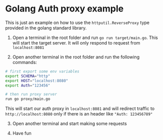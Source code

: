 # Golang Auth proxy example

This is just an example on how to use the `httputil.ReverseProxy` type provided in the golang standard library.

1. Open a terminal in the root folder and run `go run target/main.go`. This will start the target server. It will only respond to request from `localhost:8081`

2. Open another terminal in the root folder and run the following commands:

```sh
# first export some env variables
export SCHEMA="http"
export HOST="localhost:8080"
export Auth="123456"

# then run proxy server
run go proxy/main.go
```

This will start our auth proxy in `localhost:8081` and will redirect traffic to `http://localhost:8080` only if there is an header like `"Auth: 123456789"`

3. Open another terminal and start making some requests

4. Have fun

